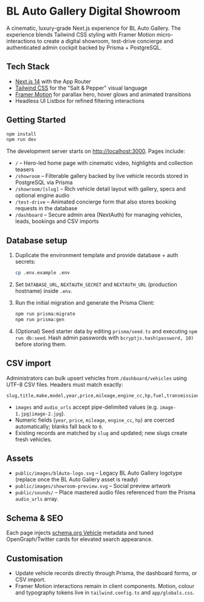 # BL Auto Gallery Digital Showroom

A cinematic, luxury-grade Next.js experience for BL Auto Gallery. The experience blends Tailwind CSS styling with Framer Motion micro-interactions to create a digital showroom, test-drive concierge and authenticated admin cockpit backed by Prisma + PostgreSQL.

## Tech Stack

- [Next.js 14](https://nextjs.org/) with the App Router
- [Tailwind CSS](https://tailwindcss.com/) for the "Salt & Pepper" visual language
- [Framer Motion](https://www.framer.com/motion/) for parallax hero, hover glows and animated transitions
- Headless UI Listbox for refined filtering interactions

## Getting Started

```bash
npm install
npm run dev
```

The development server starts on [http://localhost:3000](http://localhost:3000). Pages include:

- `/` – Hero-led home page with cinematic video, highlights and collection teasers
- `/showroom` – Filterable gallery backed by live vehicle records stored in PostgreSQL via Prisma
- `/showroom/[slug]` – Rich vehicle detail layout with gallery, specs and optional engine audio
- `/test-drive` – Animated concierge form that also stores booking requests in the database
- `/dashboard` – Secure admin area (NextAuth) for managing vehicles, leads, bookings and CSV imports

## Database setup

1. Duplicate the environment template and provide database + auth secrets:

   ```bash
   cp .env.example .env
   ```

2. Set `DATABASE_URL`, `NEXTAUTH_SECRET` and `NEXTAUTH_URL` (production hostname) inside `.env`.
3. Run the initial migration and generate the Prisma Client:

   ```bash
   npm run prisma:migrate
   npm run prisma:gen
   ```

4. (Optional) Seed starter data by editing `prisma/seed.ts` and executing `npm run db:seed`. Hash admin passwords with `bcryptjs.hash(password, 10)` before storing them.

## CSV import

Administrators can bulk upsert vehicles from `/dashboard/vehicles` using UTF-8 CSV files. Headers must match exactly:

```
slug,title,make,model,year,price,mileage,engine_cc,hp,fuel,transmission,body,color,location,description,images,audio_urls,featured
```

- `images` and `audio_urls` accept pipe-delimited values (e.g. `image-1.jpg|image-2.jpg`).
- Numeric fields (`year`, `price`, `mileage`, `engine_cc`, `hp`) are coerced automatically; blanks fall back to `0`.
- Existing records are matched by `slug` and updated; new slugs create fresh vehicles.

## Assets

- `public/images/blAuto-logo.svg` – Legacy BL Auto Gallery logotype (replace once the BL Auto Gallery asset is ready)
- `public/images/showroom-preview.svg` – Social preview artwork
- `public/sounds/` – Place mastered audio files referenced from the Prisma `audio_urls` array.

## Schema & SEO

Each page injects [schema.org Vehicle](https://schema.org/Vehicle) metadata and tuned OpenGraph/Twitter cards for elevated search appearance.

## Customisation

- Update vehicle records directly through Prisma, the dashboard forms, or CSV import.
- Framer Motion interactions remain in client components. Motion, colour and typography tokens live in `tailwind.config.ts` and `app/globals.css`.
